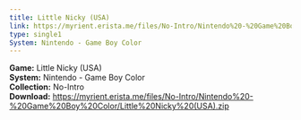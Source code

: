 ```yaml
---
title: Little Nicky (USA)
link: https://myrient.erista.me/files/No-Intro/Nintendo%20-%20Game%20Boy%20Color/Little%20Nicky%20(USA).zip
type: single1
System: Nintendo - Game Boy Color
---
```

<b>Game:</b> Little Nicky (USA)<br>
<b>System:</b> Nintendo - Game Boy Color<br>
<b>Collection:</b> No-Intro<br>
<b>Download:</b> https://myrient.erista.me/files/No-Intro/Nintendo%20-%20Game%20Boy%20Color/Little%20Nicky%20(USA).zip